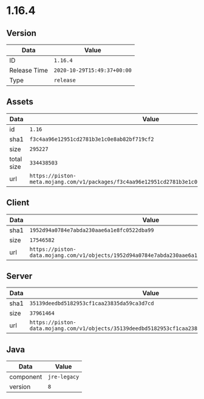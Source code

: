 # 1.16.4

## Version

|**Data**        | **Value**                 |
|----------------|-------------------------|
| ID   | ```1.16.4```   |
| Release Time   | ```2020-10-29T15:49:37+00:00```   |
| Type   | ```release```   |

## Assets

|**Data**        | **Value**                 |
|----------------|-------------------------|
| id   | ```1.16```   |
| sha1   | ```f3c4aa96e12951cd2781b3e1c0e8ab82bf719cf2```   |
| size   | ```295227```   |
| total size  | ```334438503```  |
| url       | ```https://piston-meta.mojang.com/v1/packages/f3c4aa96e12951cd2781b3e1c0e8ab82bf719cf2/1.16.json``` |

## Client

|**Data**        | **Value**                 |
|----------------|-------------------------|
| sha1   | ```1952d94a0784e7abda230aae6a1e8fc0522dba99```   |
| size   | ```17546582```   |
| url       | ```https://piston-data.mojang.com/v1/objects/1952d94a0784e7abda230aae6a1e8fc0522dba99/client.jar``` |

## Server

|**Data**        | **Value**                 |
|----------------|-------------------------|
| sha1   | ```35139deedbd5182953cf1caa23835da59ca3d7cd```   |
| size   | ```37961464```   |
| url       | ```https://piston-data.mojang.com/v1/objects/35139deedbd5182953cf1caa23835da59ca3d7cd/server.jar``` |

## Java

|**Data**        | **Value**                 |
|----------------|-------------------------|
| component   | ```jre-legacy```   |
| version   | ```8```   |